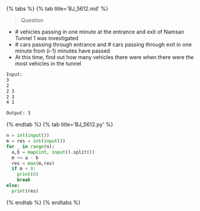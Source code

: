 {% tabs %}
{% tab title='BJ_5612.md' %}

> Question

* \# vehicles passing in one minute at the entrance and exit of Namsan Tunnel 1 was investigated
* \# cars passing through entrance and # cars passing through exit in one minute from (i-1) minutes have passed
* At this time, find out how many vehicles there were when there were the most vehicles in the tunnel

```txt
Input:
3
2
2 3
2 3
4 1

Output: 3
```

{% endtab %}
{% tab title='BJ_5612.py' %}

```py
n = int(input())
m = res = int(input())
for _ in range(n):
  a,b = map(int, input().split())
  m += a - b
  res = max(m,res)
  if m < 0:
    print(0)
    break
else:
  print(res)
```

{% endtab %}
{% endtabs %}
